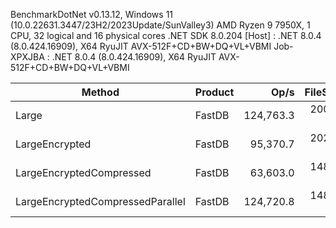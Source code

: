 
BenchmarkDotNet v0.13.12, Windows 11 (10.0.22631.3447/23H2/2023Update/SunValley3)
AMD Ryzen 9 7950X, 1 CPU, 32 logical and 16 physical cores
.NET SDK 8.0.204
  [Host]     : .NET 8.0.4 (8.0.424.16909), X64 RyuJIT AVX-512F+CD+BW+DQ+VL+VBMI
  Job-XPXJBA : .NET 8.0.4 (8.0.424.16909), X64 RyuJIT AVX-512F+CD+BW+DQ+VL+VBMI


 Method                           | Product | Op/s      | FileSize |
--------------------------------- |-------- |----------:|---------:|
 Large                            | FastDB  | 124,763.3 | 20096 KB |
 LargeEncrypted                   | FastDB  |  95,370.7 | 20205 KB |
 LargeEncryptedCompressed         | FastDB  |  63,603.0 | 14892 KB |
 LargeEncryptedCompressedParallel | FastDB  | 124,720.8 | 14892 KB |
